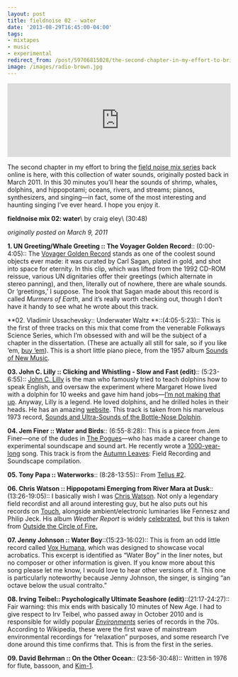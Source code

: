 ```yaml
---
layout: post 
title: fieldnoise 02 - water 
date: '2013-08-29T16:45:00-04:00' 
tags: 
- mixtapes 
- music 
- experimental 
redirect_from: /post/59706815028/the-second-chapter-in-my-effort-to-bring-the-field/
image: /images/radio-brown.jpg
---
```


<iframe width="100%" height="166" scrolling="no" frameborder="no" src="https://w.soundcloud.com/player/?url=https%3A//api.soundcloud.com/tracks/107885221&amp;color=ff5500&amp;auto_play=false&amp;hide_related=false&amp;show_comments=true&amp;show_user=true&amp;show_reposts=false"></iframe>

The second chapter in my effort to bring the [field noise mix series](/tagged/mixtapes) back online is here, with this collection of water sounds, originally posted back in March 2011. In this 30 minutes you’ll hear the sounds of shrimp, whales, dolphins, and hippopotami; oceans, rivers, and streams; pianos, synthesizers, and singing—in fact, some of the most interesting and haunting singing I’ve ever heard. I hope you enjoy it.

**fieldnoise mix 02: water**\\ by craig eley\\ (30:48)

*originally posted on March 9, 2011*

**1. UN Greeting/Whale Greeting :: The Voyager Golden Record**:: (0:00-4:05):: The [Voyager Golden Record](http://en.wikipedia.org/wiki/Voyager_Golden_Record) stands as one of the coolest sound objects ever made: it was curated by Carl Sagan, plated in gold, and shot into space for eternity. In this clip, which was lifted from the 1992 CD-ROM reissue, various UN dignitaries offer their greetings (which alternate in stereo panning), and then, literally out of nowhere, there are whale sounds. Or ‘greetings,’ I suppose. The book that Sagan made about this record is called *Murmers of Earth*, and it’s really worth checking out, though I don’t have it handy to see what he wrote about this track.

**02. Vladimir Ussachevsky:: Underwater Waltz **::(4:05-5:23):: This is the first of three tracks on this mix that come from the venerable Folkways Science Series, which I’m obsessed with and will be the subject of a chapter in the dissertation. (These are actually all still for sale, so if you like ‘em, [buy ‘em](http://www.folkways.si.edu/searchresults.aspx?sPhrase=Science&sType=cat)). This is a short little piano piece, from the 1957 album [Sounds of New Music](http://www.folkways.si.edu/albumdetails.aspx?itemid=1133).

**03. John C. Lilly :: Clicking and Whistling - Slow and Fast (edit)**:: (5:23-6:55):: [John C. Lilly](http://en.wikipedia.org/wiki/John_C_Lilly) is the man who famously tried to teach dolphins how to speak English, and oversaw the experiment where Margaret Howe lived with a dolphin for 10 weeks and gave him hand jobs—[I’m not making that up](http://www.worldsstrangest.com/mental-floss/4-bizarre-experiments-that-should-never-be-repeated/). Anyway, Lilly is a legend. He loved dolphins, and he drilled holes in their heads. He has an amazing [website](http://67.55.50.201/lilly/hub.html). This track is taken from his marvelous 1973 record, [Sounds and Ultra-Sounds of the Bottle-Nose Dolphin](http://www.folkways.si.edu/albumdetails.aspx?itemid=1119).

**04. Jem Finer :: Water and Birds**:: (6:55-8:28):: This is a piece from Jem Finer—one of the dudes in [The Pogues](http://www.youtube.com/watch?v=NrAwK9juhhY)—who has made a career change to experimental soundscape and sound art. He recently wrote a [1000-year-long](http://longplayer.org/) song. This track is from the [Autumn Leaves](http://www.gruenrekorder.de/?page_id=218): Field Recording and Soundscape compilation.

**05. Tony Papa :: Waterworks**:: (8:28-13:55):: From [Tellus \#2](http://www.ubu.com/sound/tellus_2.html).

**06. Chris Watson :: Hippopotami Emerging from River Mara at Dusk**:: (13:26-19:05):: I basically wish I was [Chris Watson](http://www.chriswatson.net/). Not only a legendary field recordist and all around interesting guy, but he also puts out his records on [Touch](http://www.touchmusic.org.uk/), alongside ambient/electronic luminaries like Fennesz and Philip Jeck. His album *Weather Report* is widely [celebrated](http://www.theguardian.com/music/2007/nov/22/1000tohearbeforeyoudie3), but this is taken from [Outside the Circle of Fire.](http://touchshop.org/product_info.php?cPath=9&products_id=14)

**07. Jenny Johnson :: Water Boy**::(15:23-16:02):: This is from an odd little record called [Vox Humana](http://www.folkways.si.edu/albumdetails.aspx?itemid=1111), which was designed to showcase vocal acrobatics. This excerpt is identified as “Water Boy” in the liner notes, but no composer or other information is given. If you know more about this song please let me know, I would love to hear other versions of it. This one is particularly noteworthy because Jenny Johnson, the singer, is singing “an octave below the usual contralto.”

**08. Irving Teibel:: Psychologically Ultimate Seashore (edit)**::(21:17-24:27):: Fair warning: this mix ends with basically 10 minutes of New Age. I had to give respect to Irv Teibel, who passed away in October 2010 and is responsible for wildly popular *[Environments](http://en.wikipedia.org/wiki/Environments_(series))* series of records in the 70s. According to Wikipedia, these were the first wave of mainstream environmental recordings for “relaxation” purposes, and some research I’ve done around this time confirms that. This is from the first in the series.

**09. David Behrman :: On the Other Ocean**:: (23:56-30:48):: Written in 1976 for flute, bassoon, and [Kim-1](http://de.academic.ru/pictures/dewiki/75/Kim-1-computer.jpg).

